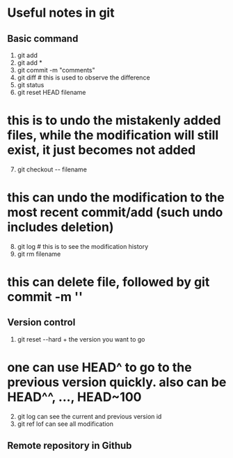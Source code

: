 # Useful notes in git

## Basic command
1. git add
2. git add *
3. git commit -m "comments"
4. git diff # this is used to observe the difference
5. git status
6. git reset HEAD filename  
 # this is to undo the mistakenly added files, while the modification will still exist, it just becomes not added
7. git checkout -- filename  
 # this can undo the modification to the most recent commit/add (such undo includes deletion)
8. git log # this is to see the modification history
9. git rm filename  
 # this can delete file, followed by git commit -m ''

## Version control

1. git reset --hard + the version you want to go  
 # one can use HEAD^ to go to the previous version quickly. also can be HEAD^^, ..., HEAD~100
2. git log can see the current and previous version id 
3. git ref lof can see all modification

## Remote repository in Github

